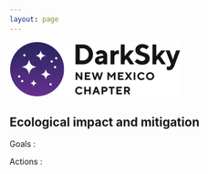```yaml
---
layout: page
---
```


![logo](../logo.png)

## Ecological impact and mitigation

Goals :

Actions :

